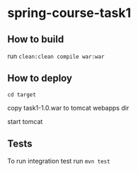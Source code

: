 # spring-course-task1
## How to build ##
run ```clean:clean compile war:war```
## How to deploy ##
```cd target```

copy task1-1.0.war to tomcat webapps dir

start tomcat

## Tests ##

To run integration test run ```mvn test```
